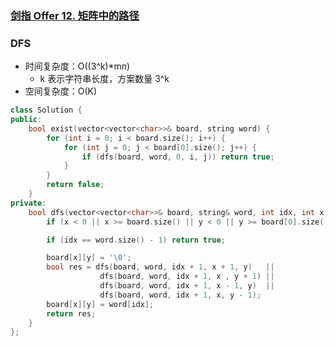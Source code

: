 ### [剑指 Offer 12. 矩阵中的路径](https://leetcode-cn.com/problems/ju-zhen-zhong-de-lu-jing-lcof/)

### DFS

- 时间复杂度：O((3^k)*mn)
    - k 表示字符串长度，方案数量 3^k
- 空间复杂度：O(K)

```c++
class Solution {
public:
    bool exist(vector<vector<char>>& board, string word) {
        for (int i = 0; i < board.size(); i++) {
            for (int j = 0; j < board[0].size(); j++) {
                if (dfs(board, word, 0, i, j)) return true;
            }
        }
        return false;
    }
private:
    bool dfs(vector<vector<char>>& board, string& word, int idx, int x, int y) {
        if (x < 0 || x >= board.size() || y < 0 || y >= board[0].size() || board[x][y] != word[idx]) return false;

        if (idx == word.size() - 1) return true;

        board[x][y] = '\0';
        bool res = dfs(board, word, idx + 1, x + 1, y)   ||
                    dfs(board, word, idx + 1, x , y + 1) || 
                    dfs(board, word, idx + 1, x - 1, y)  ||
                    dfs(board, word, idx + 1, x, y - 1);
        board[x][y] = word[idx];
        return res;
    }
};
```
